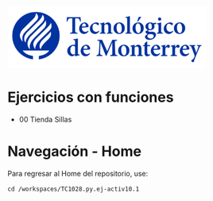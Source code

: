 ![Tec de Monterrey](images/logotecmty.png)
# Ejercicios con funciones

- 00 Tienda Sillas
# Navegación - Home
Para regresar al Home del repositorio, use:

```
cd /workspaces/TC1028.py.ej-activ10.1
```
